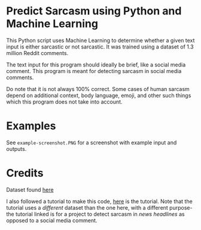 # Predict Sarcasm using Python and Machine Learning
This Python script uses Machine Learning to determine whether a given text input is either sarcastic or not sarcastic. It was trained using a dataset of 1.3 million Reddit comments.

The text input for this program should ideally be brief, like a social media comment. This program is meant for detecting sarcasm in social media comments.

Do note that it is not always 100% correct. Some cases of human sarcasm depend on additional context, body language, emoji, and other such things which this program does not take into account.

# Examples
See ```example-screenshot.PNG``` for a screenshot with example input and outputs.

# Credits
Dataset found [here](https://www.kaggle.com/datasets/danofer/sarcasm)

I also followed a tutorial to make this code, [here](https://thecleverprogrammer.com/2021/08/24/sarcasm-detection-with-machine-learning/) is the tutorial. Note that the tutorial uses a *different* dataset than the one here, with a different purpose- the tutorial linked is for a project to detect sarcasm in *news headlines* as opposed to a social media comment.
